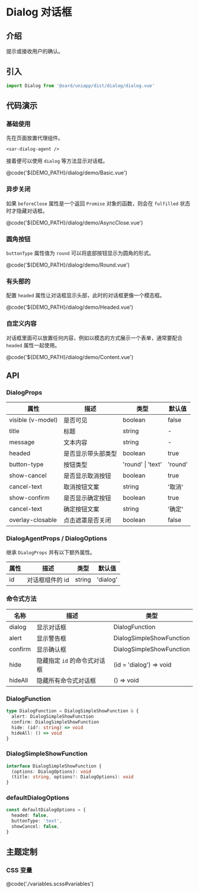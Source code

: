 # Dialog 对话框

## 介绍

提示或接收用户的确认。

## 引入

```ts
import Dialog from '@sard/uniapp/dist/dialog/dialog.vue'
```

## 代码演示

### 基础使用

先在页面放置代理组件。

```tsx
<sar-dialog-agent />
```

接着便可以使用 `dialog` 等方法显示对话框。

@code('${DEMO_PATH}/dialog/demo/Basic.vue')

### 异步关闭

如果 `beforeClose` 属性是一个返回 `Promise` 对象的函数，则会在 `fulfilled` 状态时才隐藏对话框。

@code('${DEMO_PATH}/dialog/demo/AsyncClose.vue')

### 圆角按钮

`buttonType` 属性值为 `round` 可以将底部按钮显示为圆角的形式。

@code('${DEMO_PATH}/dialog/demo/Round.vue')

### 有头部的

配置 `headed` 属性让对话框显示头部，此时的对话框更像一个模态框。

@code('${DEMO_PATH}/dialog/demo/Headed.vue')

### 自定义内容

对话框里面可以放置任何内容，例如以模态的方式展示一个表单，通常要配合 `headed` 属性一起使用。

@code('${DEMO_PATH}/dialog/demo/Content.vue')

## API

### DialogProps

| 属性              | 描述               | 类型              | 默认值  |
| ----------------- | ------------------ | ----------------- | ------- |
| visible (v-model) | 是否可见           | boolean           | false   |
| title             | 标题               | string            | -       |
| message           | 文本内容           | string            | -       |
| headed            | 是否显示带头部类型 | boolean           | true    |
| button-type       | 按钮类型           | 'round' \| 'text' | 'round' |
| show-cancel       | 是否显示取消按钮   | boolean           | true    |
| cancel-text       | 取消按钮文案       | string            | '取消'  |
| show-confirm      | 是否显示确定按钮   | boolean           | true    |
| cancel-text       | 确定按钮文案       | string            | '确定'  |
| overlay-closable  | 点击遮罩是否关闭   | boolean           | false   |

### DialogAgentProps / DialogOptions

继承 `DialogProps` 并有以下额外属性。

| 属性 | 描述            | 类型   | 默认值   |
| ---- | --------------- | ------ | -------- |
| id   | 对话框组件的 id | string | 'dialog' |

### 命令式方法

| 名称    | 描述                         | 类型                     |
| ------- | ---------------------------- | ------------------------ |
| dialog  | 显示对话框                   | DialogFunction           |
| alert   | 显示警告框                   | DialogSimpleShowFunction |
| confirm | 显示确认框                   | DialogSimpleShowFunction |
| hide    | 隐藏指定 `id` 的命令式对话框 | (id = 'dialog') => void  |
| hideAll | 隐藏所有命令式对话框         | () => void               |

### DialogFunction

```ts
type DialogFunction = DialogSimpleShowFunction & {
  alert: DialogSimpleShowFunction
  confirm: DialogSimpleShowFunction
  hide: (id?: string) => void
  hideAll: () => void
}
```

### DialogSimpleShowFunction

```ts
interface DialogSimpleShowFunction {
  (options: DialogOptions): void
  (title: string, options?: DialogOptions): void
}
```

### defaultDialogOptions

```ts
const defaultDialogOptions = {
  headed: false,
  buttonType: 'text',
  showCancel: false,
}
```

## 主题定制

### CSS 变量

@code('./variables.scss#variables')
